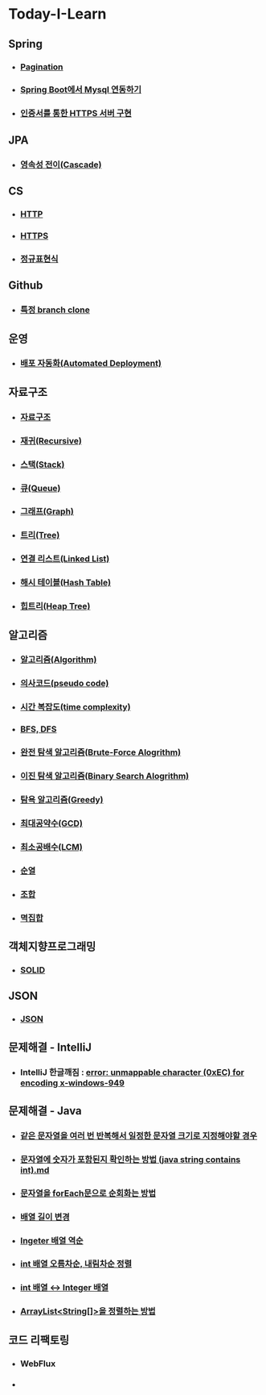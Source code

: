 # Today-I-Learn
 
## **Spring**
- ### [Pagination](https://github.com/kung036/Today-I-Learn/blob/main/Spring/Pagination.md)
- ### [Spring Boot에서 Mysql 연동하기](https://github.com/kung036/Today-I-Learn/blob/main/Spring/Spring%20Boot%EC%97%90%EC%84%9C%20Mysql%20%EC%97%B0%EB%8F%99%ED%95%98%EA%B8%B0.md)
- ### [인증서를 통한 HTTPS 서버 구현](https://github.com/kung036/Today-I-Learn/blob/main/Spring/%EC%9D%B8%EC%A6%9D%EC%84%9C%EB%A5%BC%20%ED%86%B5%ED%95%9C%20HTTPS%20%EC%84%9C%EB%B2%84%20%EA%B5%AC%ED%98%84.md)

## **JPA**
- ### [영속성 전이(Cascade)](https://github.com/kung036/Today-I-Learn/blob/main/JPA/%EC%98%81%EC%86%8D%EC%84%B1%20%EC%A0%84%EC%9D%B4(Cascade).md)

## **CS**
- ### [HTTP]()
- ### [HTTPS](https://github.com/kung036/Today-I-Learn/blob/main/CS/HTTPS.md)
- ### [정규표현식](https://github.com/kung036/Today-I-Learn/blob/main/CS/%EC%A0%95%EA%B7%9C%ED%91%9C%ED%98%84%EC%8B%9D.md)

## **Github**
- ### [특정 branch clone]()

## **운영**
- ### [배포 자동화(Automated Deployment)]()

## **자료구조**
- ### [자료구조](https://github.com/kung036/Today-I-Learn/blob/main/%EC%9E%90%EB%A3%8C%EA%B5%AC%EC%A1%B0/%EC%9E%90%EB%A3%8C%EA%B5%AC%EC%A1%B0.md)
- ### [재귀(Recursive)](https://github.com/kung036/Today-I-Learn/blob/main/%EC%9E%90%EB%A3%8C%EA%B5%AC%EC%A1%B0/%EC%9E%AC%EA%B7%80(Recursive).md)
- ### [스택(Stack)](https://github.com/kung036/Today-I-Learn/blob/main/%EC%9E%90%EB%A3%8C%EA%B5%AC%EC%A1%B0/%EC%8A%A4%ED%83%9D(Stack).md)
- ### [큐(Queue)](https://github.com/kung036/Today-I-Learn/blob/main/%EC%9E%90%EB%A3%8C%EA%B5%AC%EC%A1%B0/%ED%81%90(Queue).md)
- ### [그래프(Graph)](https://github.com/kung036/Today-I-Learn/blob/main/%EC%9E%90%EB%A3%8C%EA%B5%AC%EC%A1%B0/%EA%B7%B8%EB%9E%98%ED%94%84(Graph).md)
- ### [트리(Tree)](https://github.com/kung036/Today-I-Learn/blob/main/%EC%9E%90%EB%A3%8C%EA%B5%AC%EC%A1%B0/%ED%8A%B8%EB%A6%AC(Tree).md)
- ### [연결 리스트(Linked List)](https://github.com/kung036/Today-I-Learn/blob/main/%EC%9E%90%EB%A3%8C%EA%B5%AC%EC%A1%B0/%EC%97%B0%EA%B2%B0%20%EB%A6%AC%EC%8A%A4%ED%8A%B8(Linked%20List).md)
- ### [해시 테이블(Hash Table)](https://github.com/kung036/Today-I-Learn/blob/main/%EC%9E%90%EB%A3%8C%EA%B5%AC%EC%A1%B0/%ED%95%B4%EC%8B%9C%20%ED%85%8C%EC%9D%B4%EB%B8%94(Hash%20Table).md)
- ### [힙트리(Heap Tree)](https://github.com/kung036/Today-I-Learn/blob/main/%EC%9E%90%EB%A3%8C%EA%B5%AC%EC%A1%B0/%ED%9E%99%ED%8A%B8%EB%A6%AC(Heap%20Tree).md)

## **알고리즘**
- ### [알고리즘(Algorithm)](https://github.com/kung036/Today-I-Learn/blob/main/%EC%95%8C%EA%B3%A0%EB%A6%AC%EC%A6%98/%EC%95%8C%EA%B3%A0%EB%A6%AC%EC%A6%98(Algorithm).md)
- ### [의사코드(pseudo code)](https://github.com/kung036/Today-I-Learn/blob/main/%EC%95%8C%EA%B3%A0%EB%A6%AC%EC%A6%98/%EC%9D%98%EC%82%AC%EC%BD%94%EB%93%9C(pseudo%20code).md)
- ### [시간 복잡도(time complexity)](https://github.com/kung036/Today-I-Learn/blob/main/%EC%95%8C%EA%B3%A0%EB%A6%AC%EC%A6%98/%EC%8B%9C%EA%B0%84%20%EB%B3%B5%EC%9E%A1%EB%8F%84(time%20complexity).md)
- ### [BFS, DFS](https://github.com/kung036/Today-I-Learn/blob/main/%EC%95%8C%EA%B3%A0%EB%A6%AC%EC%A6%98/BFS%2C%20DFS.md)
- ### [완전 탐색 알고리즘(Brute-Force Alogrithm)](https://github.com/kung036/Today-I-Learn/blob/main/%EC%95%8C%EA%B3%A0%EB%A6%AC%EC%A6%98/%EC%99%84%EC%A0%84%20%ED%83%90%EC%83%89%20%EC%95%8C%EA%B3%A0%EB%A6%AC%EC%A6%98(Brute-Force%20Alogrithm).md)
- ### [이진 탐색 알고리즘(Binary Search Alogrithm)](https://github.com/kung036/Today-I-Learn/blob/main/%EC%95%8C%EA%B3%A0%EB%A6%AC%EC%A6%98/%EC%9D%B4%EC%A7%84%20%ED%83%90%EC%83%89%20%EC%95%8C%EA%B3%A0%EB%A6%AC%EC%A6%98(Binary%20Search%20Alogrithm).md)
- ### [탐욕 알고리즘(Greedy)](https://github.com/kung036/Today-I-Learn/blob/main/%EC%95%8C%EA%B3%A0%EB%A6%AC%EC%A6%98/%ED%83%90%EC%9A%95%20%EC%95%8C%EA%B3%A0%EB%A6%AC%EC%A6%98(Greedy).md)
- ### [최대공약수(GCD)](https://github.com/kung036/Today-I-Learn/blob/main/%EC%95%8C%EA%B3%A0%EB%A6%AC%EC%A6%98/%EC%B5%9C%EB%8C%80%EA%B3%B5%EC%95%BD%EC%88%98(GCD).md)
- ### [최소공배수(LCM)](https://github.com/kung036/Today-I-Learn/blob/main/%EC%95%8C%EA%B3%A0%EB%A6%AC%EC%A6%98/%EC%B5%9C%EC%86%8C%EA%B3%B5%EB%B0%B0%EC%88%98(LCM).md)
- ### [순열](https://github.com/kung036/Today-I-Learn/blob/main/%EC%95%8C%EA%B3%A0%EB%A6%AC%EC%A6%98/%EC%88%9C%EC%97%B4.md)
- ### [조합](https://github.com/kung036/Today-I-Learn/blob/main/%EC%95%8C%EA%B3%A0%EB%A6%AC%EC%A6%98/%EC%A1%B0%ED%95%A9.md)
- ### [멱집합](https://github.com/kung036/Today-I-Learn/blob/main/%EC%95%8C%EA%B3%A0%EB%A6%AC%EC%A6%98/%EB%A9%B1%EC%A7%91%ED%95%A9.md)

## **객체지향프로그래밍**
-  ### [SOLID](https://github.com/kung036/Today-I-Learn/blob/main/%EA%B0%9D%EC%B2%B4%EC%A7%80%ED%96%A5%ED%94%84%EB%A1%9C%EA%B7%B8%EB%9E%98%EB%B0%8D/SOLID.md)

## **JSON**
-  ### [JSON](https://github.com/kung036/Today-I-Learn/blob/main/JSON.md)

## **문제해결 - IntelliJ**
-  ### IntelliJ 한글깨짐 : [error: unmappable character (0xEC) for encoding x-windows-949](https://github.com/kung036/Today-I-Learn/blob/main/%EB%AC%B8%EC%A0%9C%ED%95%B4%EA%B2%B0%20-%20IntelliJ/%ED%95%9C%EA%B8%80%EA%B9%A8%EC%A7%90.md)
 
## **문제해결 - Java**
- ### [같은 문자열을 여러 번 반복해서 일정한 문자열 크기로 지정해야할 경우](https://github.com/kung036/Today-I-Learn/blob/main/%EB%AC%B8%EC%A0%9C%ED%95%B4%EA%B2%B0%20-%20Java/%EA%B0%99%EC%9D%80%20%EB%AC%B8%EC%9E%90%EC%97%B4%EC%9D%84%20%EC%97%AC%EB%9F%AC%20%EB%B2%88%20%EB%B0%98%EB%B3%B5%ED%95%B4%EC%84%9C%20%EC%9D%BC%EC%A0%95%ED%95%9C%20%EB%AC%B8%EC%9E%90%EC%97%B4%20%ED%81%AC%EA%B8%B0%EB%A1%9C%20%EC%A7%80%EC%A0%95%ED%95%B4%EC%95%BC%ED%95%A0%20%EA%B2%BD%EC%9A%B0.md)
- ### [문자열에 숫자가 포함된지 확인하는 방법 (java string contains int).md](https://github.com/kung036/Today-I-Learn/blob/main/%EB%AC%B8%EC%A0%9C%ED%95%B4%EA%B2%B0%20-%20Java/%EB%AC%B8%EC%9E%90%EC%97%B4%EC%97%90%20%EC%88%AB%EC%9E%90%EA%B0%80%20%ED%8F%AC%ED%95%A8%EB%90%9C%EC%A7%80%20%ED%99%95%EC%9D%B8%ED%95%98%EB%8A%94%20%EB%B0%A9%EB%B2%95%20(java%20string%20contains%20int).md)
- ### [문자열을 forEach문으로 순회화는 방법](https://github.com/kung036/Today-I-Learn/blob/main/%EB%AC%B8%EC%A0%9C%ED%95%B4%EA%B2%B0%20-%20Java/%EB%AC%B8%EC%9E%90%EC%97%B4%EC%9D%84%20forEach%EB%AC%B8%EC%9C%BC%EB%A1%9C%20%EC%88%9C%ED%9A%8C%ED%99%94%EB%8A%94%20%EB%B0%A9%EB%B2%95.md)
- ### [배열 길이 변경](https://github.com/kung036/Today-I-Learn/blob/main/%EB%AC%B8%EC%A0%9C%ED%95%B4%EA%B2%B0%20-%20Java/%EB%B0%B0%EC%97%B4%20%EA%B8%B8%EC%9D%B4%20%EB%B3%80%EA%B2%BD.md)
- ### [Ingeter 배열 역순](https://github.com/kung036/Today-I-Learn/blob/main/%EB%AC%B8%EC%A0%9C%ED%95%B4%EA%B2%B0%20-%20Java/Ingeter%20%EB%B0%B0%EC%97%B4%20%EC%97%AD%EC%88%9C.md)
- ### [int 배열 오름차순, 내림차순 정렬](https://github.com/kung036/Today-I-Learn/blob/main/%EB%AC%B8%EC%A0%9C%ED%95%B4%EA%B2%B0%20-%20Java/int%20%EB%B0%B0%EC%97%B4%20%EC%98%A4%EB%A6%84%EC%B0%A8%EC%88%9C%2C%20%EB%82%B4%EB%A6%BC%EC%B0%A8%EC%88%9C%20%EC%A0%95%EB%A0%AC.md)
- ### [int 배열 ↔ Integer 배열](https://github.com/kung036/Today-I-Learn/blob/main/%EB%AC%B8%EC%A0%9C%ED%95%B4%EA%B2%B0%20-%20Java/int%20%EB%B0%B0%EC%97%B4%20%E2%86%94%20Integer%20%EB%B0%B0%EC%97%B4.md)
- ### [ArrayList<String[]>을 정렬하는 방법](https://github.com/kung036/Today-I-Learn/blob/main/%EB%AC%B8%EC%A0%9C%ED%95%B4%EA%B2%B0%20-%20Java/String%5B%5D%ED%98%95%20ArrayList%EC%9D%84%20%EC%A0%95%EB%A0%AC%ED%95%98%EB%8A%94%20%EB%B0%A9%EB%B2%95.md)


## **코드 리팩토링**
- ### WebFlux

- ### []()
<p align="center">
    <img src="" alt=""/>
</p>
